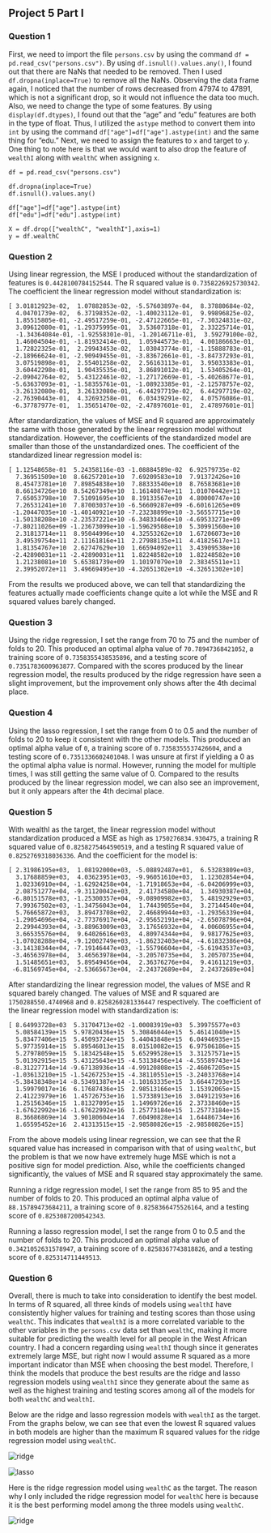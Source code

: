## Project 5 Part I

### Question 1 
First, we need to import the file `persons.csv` by using the command `df = pd.read_csv("persons.csv")`. By using `df.isnull().values.any()`, I found out that there are NaNs that needed to be removed. Then I used `df.dropna(inplace=True)` to remove all the NaNs. Observing the data frame again, I noticed that the number of rows decreased from 47974 to 47891, which is not a significant drop, so it would not influence the data too much. Also, we need to change the type of some features. By using `display(df.dtypes)`, I found out that the “age” and “edu” features are both in the type of float. Thus, I utilized the `astype` method to convert them into `int` by using the command  `df["age"]=df["age"].astype(int)` and the same thing for “edu.” Next, we need to assign the features to `x` and target to `y`. One thing to note here is that we would want to also drop the feature of `wealthI` along with `wealthC` when assigning `x`. 

```
df = pd.read_csv("persons.csv")

df.dropna(inplace=True)
df.isnull().values.any()

df["age"]=df["age"].astype(int)
df["edu"]=df["edu"].astype(int)

X = df.drop(["wealthC", "wealthI"],axis=1)
y = df.wealthC
```

### Question 2 
Using linear regression, the MSE I produced without the standardization of features is `0.4428100784152544`.
The R squared value is `0.7358226925730342`.
The coefficient the linear regression model without standardization is: 
```
[ 3.01812923e-02,  1.07882853e-02, -5.57603897e-04,  8.37880684e-02,
  4.04701739e-02,  6.37198352e-02, -1.40023112e-01,  9.99896825e-02,
  1.85515805e-01, -2.49517259e-01, -2.47122665e-01, -7.30324831e-02,
  3.09612080e-01, -1.29375995e-01,  3.53607318e-01,  2.33225714e-01,
  -1.34364084e-01, -1.92558301e-01, -1.20146711e-01,  3.59279100e-02,
  1.46004504e-01, -1.81932414e-01,  1.05944573e-01,  4.00186663e-01,
  1.72822325e-01,  2.29943453e-02,  1.03043774e-01, -1.15888783e-01,
 -2.18966624e-01, -2.90949455e-01, -3.83672661e-01, -3.84737293e-01,
  3.07519898e-01,  2.55401258e-02,  2.56163113e-01,  3.95033383e-01,
  3.60442298e-01,  1.90435535e-01,  3.86891012e-01,  1.53405264e-01,
 -2.09042764e-02,  5.43122461e-02, -1.27172669e-01, -5.40268677e-01,
 -5.63637093e-01, -1.58355761e-01, -1.08923385e-01, -2.12578757e-02,
 -3.26132080e-01,  3.26132080e-01, -6.44297719e-02,  6.44297719e-02,
 -2.76390443e-01,  4.32693258e-01,  6.03439291e-02,  4.07576086e-01,
 -6.37787977e-01,  1.35651470e-02, -2.47897601e-01,  2.47897601e-01]
 ```
       
After standardization, the values of MSE and R squared are approximately the same with those generated by the linear regression model without standardization. However, the coefficients of the standardized model are smaller than those of the unstandardized ones. 
The coefficient of the standardized linear regression model is:
```
[ 1.12548658e-01  5.24358116e-03 -1.08884589e-02  6.92579735e-02
  7.36951509e+10  8.66257201e+10  7.69209583e+10  7.91372426e+10
  8.45473781e+10  7.89854838e+10  7.88333540e+10  8.76583681e+10
  8.66134726e+10  8.54267349e+10  1.16140874e+11  1.01070442e+11
  7.65053798e+10  7.51091695e+10  8.19133567e+10  4.80000747e+10
  7.26531241e+10  7.87003037e+10 -6.56609287e+09 -6.60161265e+09
 -1.20447035e+10 -1.40140921e+10 -7.23238899e+10 -3.56557715e+10
 -1.50138208e+10 -2.23537221e+10 -6.34833466e+10 -4.69533271e+09
 -7.80211026e+09 -1.23673099e+10 -1.59629508e+10  5.30991560e+10
  2.31813714e+11  8.95044996e+10  4.32553262e+10  1.67206073e+10
  3.49539754e+11  2.11161816e+11  2.27988135e+11  4.41825617e+11
  1.81354767e+10  2.62747629e+10  1.66594092e+11  3.43909538e+10
 -2.42890031e+11 -2.42890031e+11  1.82248582e+10  1.82248582e+10
  1.21238081e+10  5.65381739e+09  1.10197079e+10  2.38345511e+11
  2.39952072e+11  3.49669495e+10 -4.32651302e+10 -4.32651302e+10]
```

From the results we produced above, we can tell that standardizing the features actually made coefficients change quite a lot while the MSE and R squared values barely changed. 

### Question 3 

Using the ridge regression, I  set the range from 70 to 75 and the number of folds to 20. This produced an optimal alpha value of `70.78947368421052`, a training score of `0.7358355438535896`, and a testing score of `0.7351783600963877`. Compared with the scores produced by the linear regression model, the results produced by the ridge regression have seen a slight improvement, but the improvement only shows after the 4th decimal place. 

### Question 4 

Using the lasso regression, I set the range from 0 to 0.5 and the number of folds to 20 to keep it consistent with the other models. This produced an optimal alpha value of `0`, a training score of `0.7358355537426604`, and a testing score of `0.7351336602401048`. I was unsure at first if yielding a 0 as the optimal alpha value is normal. However, running the model for multiple times, I was still getting the same value of 0. Compared to the results produced by the linear regression model, we can also see an improvement, but it only appears after the 4th decimal place. 

### Question 5 

With wealthI as the target, the linear regression model without standardization produced a MSE as high as `1750276834.930475`, a training R squared value of `0.8258275464590519`, and a testing R squared value of `0.8252769318036336`. And the coefficient for the model is: 
```
[ 2.31986195e+03,  1.08192000e+03, -5.08892487e+01,  6.53283809e+03,
  3.17688859e+03,  4.03623951e+03, -9.96051610e+03,  1.12302854e+04,
  1.02336910e+04, -1.62924258e+04, -1.71918653e+04, -6.04206999e+03,
  2.08751277e+04, -9.31120042e+03,  2.41734580e+04,  1.34930387e+04,
 -6.80151578e+03, -1.25300357e+04, -9.08909982e+03,  5.48192929e+03,
  7.99367502e+03, -1.34756043e+04,  1.74439055e+04,  3.27144540e+04,
  5.76665872e+03,  3.89473708e+02,  2.46689944e+03, -1.29356339e+04,
 -1.29054696e+04, -2.77376917e+04, -2.95652191e+04, -2.65078796e+04,
  2.29944393e+04, -3.88963009e+03,  3.17656932e+04,  4.00606955e+04,
  3.66535576e+04,  9.64026616e+03,  4.80974344e+04,  9.98177625e+03,
 -1.07028288e+04, -9.12002749e+03, -1.86232403e+04, -4.61832386e+04,
 -3.14138344e+04, -7.19146447e+03, -1.55796604e+04, -5.61943537e+03,
 -3.46563978e+04,  3.46563978e+04, -3.20570735e+04,  3.20570735e+04,
  1.51485651e+03,  5.89549456e+04,  2.36376276e+04,  9.41611219e+03,
 -6.81569745e+04, -2.53665673e+04, -2.24372689e+04,  2.24372689e+04]

```

After standardizing the linear regression model, the values of MSE and R squared barely changed. The values of MSE and R squared are `1750288550.4740968` and `0.8258260281336447` respectively. The coefficient of the linear regression model with standardization is: 
```
[ 8.64993728e+03  5.31704713e+02 -1.00083919e+03  5.39975577e+03
  5.08584139e+15  5.97820436e+15  5.30846044e+15  5.46141040e+15
  5.83477406e+15  5.45093724e+15  5.44043848e+15  6.04946935e+15
  5.97735914e+15  5.89546013e+15  8.01510082e+15  6.97506186e+15
  5.27978059e+15  5.18342548e+15  5.65299528e+15  3.31257571e+15
  5.01392915e+15  5.43125643e+15 -4.53138456e+14 -4.55589743e+14
 -8.31227714e+14 -9.67138936e+14 -4.99120808e+15 -2.46067205e+15
 -1.03613210e+15 -1.54267253e+15 -4.38110551e+15 -3.24033768e+14
 -5.38438348e+14 -8.53491387e+14 -1.10163335e+15  3.66447293e+15
  1.59979017e+16  6.17687436e+15  2.98513166e+15  1.15392065e+15
  2.41223979e+16  1.45726753e+16  1.57338913e+16  3.04912193e+16
  1.25156346e+15  1.81327095e+15  1.14969726e+16  2.37338460e+15
 -1.67622992e+16 -1.67622992e+16  1.25773184e+15  1.25773184e+15
  8.36686869e+14  3.90180604e+14  7.60490828e+14  1.64486734e+16
  1.65595452e+16  2.41313515e+15 -2.98580826e+15 -2.98580826e+15]
```

From the above models using linear regression, we can see that the R squared value has increased in comparison with that of using `wealthC`, but the problem is that we now have extremely huge MSE which is not a positive sign for model prediction. Also, while the coefficients changed significantly, the values of MSE and R squared stay approximately the same. 

Running a ridge regression model, I set the range from 85 to 95 and the number of folds to 20. This produced an optimal alpha value of `88.15789473684211`, a training score of `0.8258366475526164`, and a testing score of `0.8253087200542343`. 

Running a lasso regression model, I set the range from 0 to 0.5 and the number of folds to 20. This produced an optimal alpha value of `0.3421052631578947`, a training score of `0.8258367743818826`, and a testing score of `0.825314711449513`. 


### Question 6 

Overall, there is much to take into consideration to identify the best model. In terms of R squared, all three kinds of models using `wealthI` have consistently higher values for training and testing scores than those using `wealthC`. This indicates that `wealthI` is a more correlated variable to the other variables in the `persons.csv` data set than `wealthC`, making it more suitable for predicting the wealth level for all people in the West African country. I had a concern regarding using `wealthI` though since it generates extremely large MSE, but right now I would assume R squared as a more important indicator than MSE when choosing the best model. Therefore, I think the models that produce the best results are the ridge and lasso regression models using `wealthI` since they generate about the same as well as the highest training and testing scores among all of the models for both `wealthC` and `wealthI`. 

Below are the ridge and lasso regression models with `wealthI` as the target. From the graphs below, we can see that even the lowest R squared values in both models are higher than the maximum R squared values for the ridge regression model using `wealthC`. 


![ridge](ridge_reg2.png)


![lasso](lasso_reg2.png)


Here is the ridge regression model using `wealthC` as the target. The reason why I only included the ridge regression model for `wealthC` here is because it is the best performing model among the three models using `wealthC`.


![ridge](ridge_reg3.png)




















